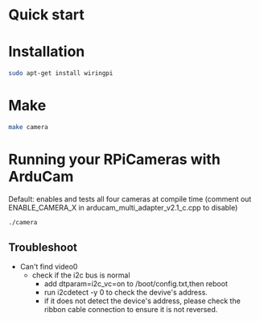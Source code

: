 # Quick start

# Installation
```Bash
sudo apt-get install wiringpi
```

# Make
```Bash
make camera
```

# Running your RPiCameras with ArduCam
Default: enables and tests all four cameras at compile time (comment out ENABLE_CAMERA_X in arducam_multi_adapter_v2.1_c.cpp to disable)
```Bash
./camera
```

## Troubleshoot
- Can't find video0 
	- check if the i2c bus is normal
		- add dtparam=i2c_vc=on to /boot/config.txt,then reboot 
		- run i2cdetect -y 0 to check the devive's address.
		- if it does not detect the device's address, please check the ribbon cable connection to ensure it is not reversed.
		
